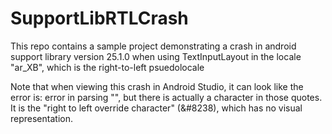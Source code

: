 # SupportLibRTLCrash
This repo contains a sample project demonstrating a crash in android support library version 25.1.0 when using TextInputLayout in the locale "ar_XB", which is the right-to-left psuedolocale

Note that when viewing this crash in Android Studio, it can look like the error is: error in parsing "", but there is actually a character in those quotes. It is the "right to left override character" (&#8238), which has no visual representation.
